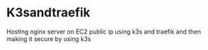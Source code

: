 # K3sandtraefik
Hosting nginx server on EC2 public ip using k3s and traefik and then making it secure by using k3s
